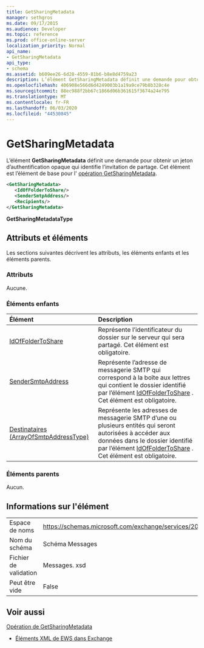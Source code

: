 ```yaml
---
title: GetSharingMetadata
manager: sethgros
ms.date: 09/17/2015
ms.audience: Developer
ms.topic: reference
ms.prod: office-online-server
localization_priority: Normal
api_name:
- GetSharingMetadata
api_type:
- schema
ms.assetid: b609ee26-6d28-4559-81b6-b8e8d4759a23
description: L’élément GetSharingMetadata définit une demande pour obtenir un jeton d’authentification opaque qui identifie l’invitation de partage. Cet élément est l’élément de base pour l’opération GetSharingMetadata.
ms.openlocfilehash: 406908e566d6d4249003b1a19a9ce79b8b328c4e
ms.sourcegitcommit: 88ec988f2bb67c1866d06b361615f3674a24e795
ms.translationtype: MT
ms.contentlocale: fr-FR
ms.lasthandoff: 06/03/2020
ms.locfileid: "44530845"
---
```

# <a name="getsharingmetadata"></a>GetSharingMetadata

L’élément **GetSharingMetadata** définit une demande pour obtenir un jeton d’authentification opaque qui identifie l’invitation de partage. Cet élément est l’élément de base pour l' [opération GetSharingMetadata](getsharingmetadata-operation.md).
  
```XML
<GetSharingMetadata>
   <IdOfFolderToShare/>
   <SenderSmtpAddress/>
   <Recipients/>
</GetSharingMetadata>
```

 **GetSharingMetadataType**
## <a name="attributes-and-elements"></a>Attributs et éléments

Les sections suivantes décrivent les attributs, les éléments enfants et les éléments parents.
  
### <a name="attributes"></a>Attributs

Aucune.
  
### <a name="child-elements"></a>Éléments enfants

|**Élément**|**Description**|
|:-----|:-----|
|[IdOfFolderToShare](idoffoldertoshare.md) <br/> |Représente l’identificateur du dossier sur le serveur qui sera partagé. Cet élément est obligatoire.  <br/> |
|[SenderSmtpAddress](sendersmtpaddress.md) <br/> |Représente l’adresse de messagerie SMTP qui correspond à la boîte aux lettres qui contient le dossier identifié par l’élément [IdOfFolderToShare](idoffoldertoshare.md) . Cet élément est obligatoire.  <br/> |
|[Destinataires (ArrayOfSmtpAddressType)](recipients-arrayofsmtpaddresstype.md) <br/> |Représente les adresses de messagerie SMTP d’une ou plusieurs entités qui seront autorisées à accéder aux données dans le dossier identifié par l’élément [IdOfFolderToShare](idoffoldertoshare.md) . Cet élément est obligatoire.  <br/> |
   
### <a name="parent-elements"></a>Éléments parents

Aucun.
  
## <a name="element-information"></a>Informations sur l'élément

|||
|:-----|:-----|
|Espace de noms  <br/> |https://schemas.microsoft.com/exchange/services/2006/messages  <br/> |
|Nom du schéma  <br/> |Schéma Messages  <br/> |
|Fichier de validation  <br/> |Messages. xsd  <br/> |
|Peut être vide  <br/> |False  <br/> |
   
## <a name="see-also"></a>Voir aussi



[Opération de GetSharingMetadata](getsharingmetadata-operation.md)


- [Éléments XML de EWS dans Exchange](ews-xml-elements-in-exchange.md)

